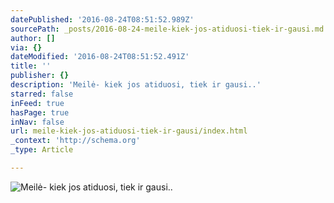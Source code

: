 ```yaml
---
datePublished: '2016-08-24T08:51:52.989Z'
sourcePath: _posts/2016-08-24-meile-kiek-jos-atiduosi-tiek-ir-gausi.md
author: []
via: {}
dateModified: '2016-08-24T08:51:52.491Z'
title: ''
publisher: {}
description: 'Meilė- kiek jos atiduosi, tiek ir gausi..'
starred: false
inFeed: true
hasPage: true
inNav: false
url: meile-kiek-jos-atiduosi-tiek-ir-gausi/index.html
_context: 'http://schema.org'
_type: Article

---
```

![Meilė- kiek jos atiduosi, tiek ir gausi..](https://the-grid-user-content.s3-us-west-2.amazonaws.com/9a789fa9-3edd-4b12-b545-273302fb499a.jpg)